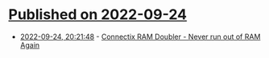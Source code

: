# [Published on 2022-09-24](index.md)

* [2022-09-24, 20:21:48](https://lobste.rs/s/iecsen/connectix_ram_doubler_never_run_out_ram) - [Connectix RAM Doubler - Never run out of RAM Again](https://computeradsfromthepast.substack.com/p/connectix-ram-doubler)
